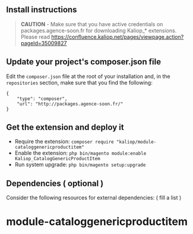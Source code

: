 
**Install instructions**
------------------------

> **CAUTION** - Make sure that you have active credentials on packages.agence-soon.fr for downloading Kaliop_* extensions. Please read https://confluence.kaliop.net/pages/viewpage.action?pageId=35009827

## Update your project's composer.json file

Edit the `composer.json` file at the root of your installation and, in the `repositories` section, make sure that you find the following:

```
{
    "type": "composer",
    "url": "http://packages.agence-soon.fr/"
}
```

## Get the extension and deploy it

- Require the extension: `composer require "kaliop/module-cataloggenericproductitem"`
- Enable the extension: `php bin/magento module:enable Kaliop_CatalogGenericProductItem`
- Run system upgrade: `php bin/magento setup:upgrade`

## Dependencies ( optional )
Consider the following resources for external dependencies:
( fill a list )
# module-cataloggenericproductitem
